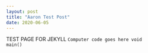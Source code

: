 ```yaml
---
layout: post
title: "Aaron Test Post"
date: 2020-06-05
---
```


TEST PAGE FOR JEKYLL
<code>Computer code goes here void main()</code>
